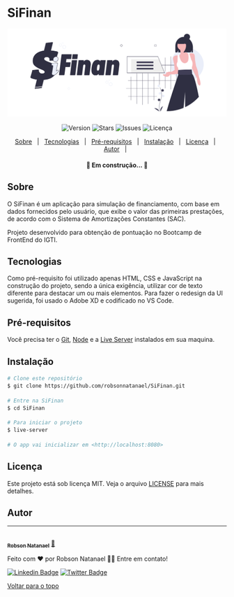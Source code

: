 # SiFinan

<div aling="center" id="top">
  <img width="1000" src="./.github/banner.png" alt="SiFinan">

  <p align="center">  
    <img alt="Version" src="https://img.shields.io/github/v/tag/robsonnatanael/SiFinan">
    <img alt="Stars" src="https://img.shields.io/github/stars/robsonnatanael/SiFinan">    
    <img alt="Issues" src="https://img.shields.io/github/issues/robsonnatanael/SiFinan?logoColor=1DA1F2">  
    <img alt="Licença" src="https://img.shields.io/github/license/robsonnatanael/SiFinan">  
  </p>
  <p align="center">
    <a href="#sobre">Sobre</a> &#xa0; | &#xa0;
    <a href="#tecnologias">Tecnologias</a> &#xa0; | &#xa0;
    <a href="#pré-requisitos">Pré-requisitos</a> &#xa0; | &#xa0;
    <a href="#instalação">Instalação</a> &#xa0; | &#xa0;
    <a href="#licença">Licença</a> &#xa0; | &#xa0;
    <a href="https://github.com/robsonnatanael" target="_blank">Autor</a> &#xa0; | &#xa0;
  </p>
</div>

<h4 align="center"> 
	🚧  Em construção...  🚧
</h4>

## Sobre

O SiFinan é um aplicação para simulação de financiamento, com base em dados fornecidos pelo usuário, que exibe o valor das primeiras prestações, de acordo com o Sistema de Amortizações Constantes (SAC).

Projeto desenvolvido para obtenção de pontuação no Bootcamp de FrontEnd do IGTI.

## Tecnologias

Como pré-requisito foi utilizado apenas HTML, CSS e JavaScript na construção do projeto, sendo a única exigência, utilizar cor de texto diferente para destacar um ou mais elementos. Para fazer o redesign da UI sugerida, foi usado o Adobe XD e codificado no VS Code.

## Pré-requisitos

Você precisa ter o [Git](https://git-scm.com), [Node](https://nodejs.org/en/) e a [Live Server](https://www.npmjs.com/package/live-server) instalados em sua maquina.

## Instalação

```bash
# Clone este repositório
$ git clone https://github.com/robsonnatanael/SiFinan.git

# Entre na SiFinan
$ cd SiFinan

# Para iniciar o projeto
$ live-server

# O app vai inicializar em <http://localhost:8080>

```

## Licença

Este projeto está sob licença MIT. Veja o arquivo [LICENSE](LICENSE.md) para mais detalhes.

## Autor

---

<a href="https://www.robsonnatanael.com.br">
 <img style="border-radius: 50%;" src="https://avatars.githubusercontent.com/u/49655780?s=460&u=2370fd9f777a0de1fdbfcf79a3789a9b3327b1c3&v=4" width="100px;" alt=""/>
 <br />
 <sub><b>Robson Natanael</b></sub></a> <a href="https://www.robsonnatanael.com.br" title="Robson Natanael">🚀</a>

Feito com ❤️ por Robson Natanael 👋🏽 Entre em contato!

[![Linkedin Badge](https://img.shields.io/badge/-Robson-blue?style=flat-square&logo=Linkedin&logoColor=white&link=https://www.linkedin.com/in/robsonnatanael)](https://www.linkedin.com/in/robsonnatanael)
[![Twitter Badge](https://img.shields.io/badge/-@robsonnatanael-1ca0f1?style=flat-square&labelColor=1ca0f1&logo=twitter&logoColor=white&link=https://twitter.com/robsonnatanael)](https://twitter.com/robsonnatanael)

<a href="#top">Voltar para o topo</a>
